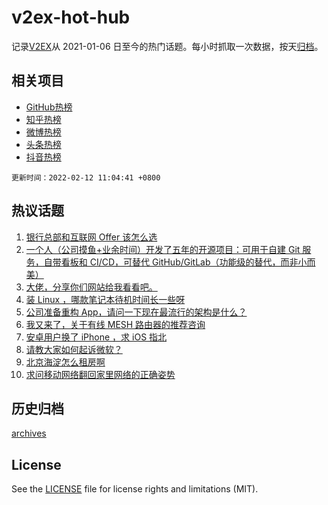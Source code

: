 # v2ex-hot-hub

 记录[V2EX](https://www.v2ex.com/)从 2021-01-06 日至今的热门话题。每小时抓取一次数据，按天[归档](archives)。
 
 ## 相关项目

- [GitHub热榜](https://github.com/snaildev/github-hot-hub)
- [知乎热榜](https://github.com/snaildev/zhihu-hot-hub)
- [微博热榜](https://github.com/snaildev/weibo-hot-hub)
- [头条热榜](https://github.com/snaildev/toutiao-hot-hub)
- [抖音热榜](https://github.com/snaildev/douyin-hot-hub)


 `更新时间：2022-02-12 11:04:41 +0800`

## 热议话题

1. [银行总部和互联网 Offer 该怎么选](https://www.v2ex.com/t/833168)
1. [一个人（公司摸鱼+业余时间）开发了五年的开源项目：可用于自建 Git 服务，自带看板和 CI/CD，可替代 GitHub/GitLab（功能级的替代，而非小而美）](https://www.v2ex.com/t/833320)
1. [大佬，分享你们网站给我看看吧。](https://www.v2ex.com/t/833200)
1. [装 Linux ，哪款笔记本待机时间长一些呀](https://www.v2ex.com/t/833137)
1. [公司准备重构 App，请问一下现在最流行的架构是什么？](https://www.v2ex.com/t/833167)
1. [我又来了，关于有线 MESH 路由器的推荐咨询](https://www.v2ex.com/t/833170)
1. [安卓用户换了 iPhone ，求 iOS 指北](https://www.v2ex.com/t/833162)
1. [请教大家如何起诉微软？](https://www.v2ex.com/t/833298)
1. [北京海淀怎么租房啊](https://www.v2ex.com/t/833260)
1. [求问移动网络翻回家里网络的正确姿势](https://www.v2ex.com/t/833163)

## 历史归档

[archives](archives)

## License

See the [LICENSE](LICENSE) file for license rights and limitations (MIT).
